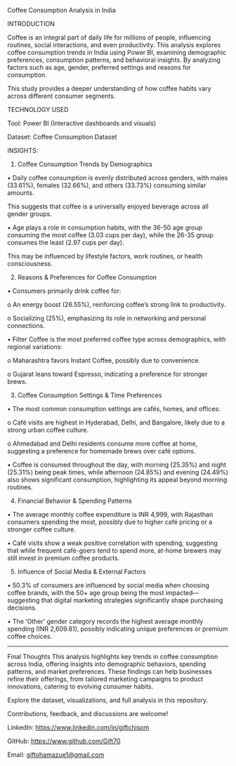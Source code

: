 Coffee Consumption Analysis in India

INTRODUCTION

Coffee is an integral part of daily life for millions of people, influencing routines, social interactions, and even productivity. This analysis explores coffee consumption trends in India using Power BI, examining demographic preferences, consumption patterns, and behavioral insights. By analyzing factors such as age, gender, preferred settings and reasons for consumption. 

This study provides a deeper understanding of how coffee habits vary across different consumer segments.


TECHNOLOGY USED

Tool: Power BI (Interactive dashboards and visuals)

Dataset: Coffee Consumption Dataset

INSIGHTS:

1. Coffee Consumption Trends by Demographics

•	Daily coffee consumption is evenly distributed across genders, with males (33.61%), females (32.66%), and others (33.73%) consuming similar amounts.

This suggests that coffee is a universally enjoyed beverage across all gender groups.

•	Age plays a role in consumption habits, with the 36-50 age group consuming the most coffee (3.03 cups per day), while the 26-35 group consumes the least (2.97 cups per day). 

This may be influenced by lifestyle factors, work routines, or health consciousness.

2. Reasons & Preferences for Coffee Consumption

•	Consumers primarily drink coffee for:

o	An energy boost (26.55%), reinforcing coffee’s strong link to productivity.

o	Socializing (25%), emphasizing its role in networking and personal connections.

•	Filter Coffee is the most preferred coffee type across demographics, with regional variations:

o	Maharashtra favors Instant Coffee, possibly due to convenience.

o	Gujarat leans toward Espresso, indicating a preference for stronger brews.

3. Coffee Consumption Settings & Time Preferences

•	The most common consumption settings are cafés, homes, and offices:

o	Café visits are highest in Hyderabad, Delhi, and Bangalore, likely due to a strong urban coffee culture.

o	Ahmedabad and Delhi residents consume more coffee at home, suggesting a preference for homemade brews over café options.

•	Coffee is consumed throughout the day, with morning (25.35%) and night (25.31%) being peak times, while afternoon (24.85%) and evening (24.49%) also shows significant consumption, highlighting its appeal beyond morning routines.

4. Financial Behavior & Spending Patterns

•	The average monthly coffee expenditure is INR 4,999, with Rajasthan consumers spending the most, possibly due to higher café pricing or a stronger coffee culture.

•	Café visits show a weak positive correlation with spending, suggesting that while frequent café-goers tend to spend more, at-home brewers may still invest in premium coffee products.

5. Influence of Social Media & External Factors

•	50.3% of consumers are influenced by social media when choosing coffee brands, with the 50+ age group being the most impacted—suggesting that digital marketing strategies significantly shape purchasing decisions.

•	The ‘Other’ gender category records the highest average monthly spending (INR 2,609.81), possibly indicating unique preferences or premium coffee choices.

________________________________________

Final Thoughts
This analysis highlights key trends in coffee consumption across India, offering insights into demographic behaviors, spending patterns, and market preferences. These findings can help businesses refine their offerings, from tailored marketing campaigns to product innovations, catering to evolving consumer habits. 


Explore the dataset, visualizations, and full analysis in this repository.

Contributions, feedback, and discussions are welcome!

LinkedIn: https://www.linkedin.com/in/giftchisom

GitHub: https://www.github.com/Gift70

Email: giftohamazue1@gmail.com
